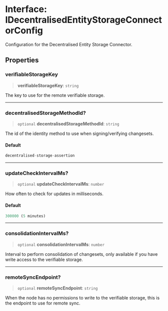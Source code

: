 # Interface: IDecentralisedEntityStorageConnectorConfig

Configuration for the Decentralised Entity Storage Connector.

## Properties

### verifiableStorageKey

> **verifiableStorageKey**: `string`

The key to use for the remote verifiable storage.

***

### decentralisedStorageMethodId?

> `optional` **decentralisedStorageMethodId**: `string`

The id of the identity method to use when signing/verifying changesets.

#### Default

```ts
decentralised-storage-assertion
```

***

### updateCheckIntervalMs?

> `optional` **updateCheckIntervalMs**: `number`

How often to check for updates in milliseconds.

#### Default

```ts
300000 (5 minutes)
```

***

### consolidationIntervalMs?

> `optional` **consolidationIntervalMs**: `number`

Interval to perform consolidation of changesets, only available if you have write access to the verifiable storage.

***

### remoteSyncEndpoint?

> `optional` **remoteSyncEndpoint**: `string`

When the node has no permissions to write to the verifiable storage, this is the endpoint to use for remote sync.
